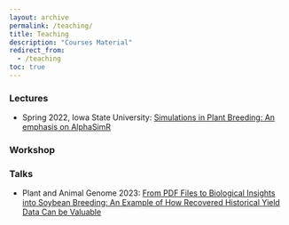 ```yaml
---
layout: archive
permalink: /teaching/
title: Teaching
description: "Courses Material"
redirect_from:
  - /teaching
toc: true
---
```


### Lectures

- Spring 2022, Iowa State University: [Simulations in Plant Breeding: An emphasis on AlphaSimR](https://raw.githubusercontent.com/mdkrause/mdkrause.github.io/master/_teaching/AlphaSimR_2022.pdf)

### Workshop

### Talks

- Plant and Animal Genome 2023: [From PDF Files to Biological Insights into Soybean Breeding: An Example of How Recovered Historical Yield Data Can be Valuable](https://raw.githubusercontent.com/mdkrause/mdkrause.github.io/master/_teaching/PAG23.pdf)
